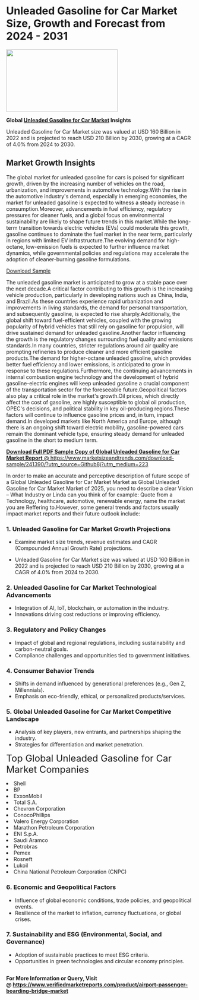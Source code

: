 <H1>Unleaded Gasoline for Car Market Size, Growth and Forecast from 2024 - 2031</H1><img class="aligncenter size-medium wp-image-584254" src="https://thirdeyenews.in/wp-content/uploads/2024/09/Global-Market-Research-300x168.jpeg" alt="" width="300" height="168" /><p><strong>Global&nbsp;<a href="https://www.marketsizeandtrends.com/download-sample/241390/?utm_source=Github8j?utm_medium=223">Unleaded Gasoline for Car Market</a> Insights</strong></p><p>Unleaded Gasoline for Car Market size was valued at USD 160 Billion in 2022 and is projected to reach USD 210 Billion by 2030, growing at a CAGR of 4.0% from 2024 to 2030.</p><p><h2>Market Growth Insights</h2> <p>The global market for unleaded gasoline for cars is poised for significant growth, driven by the increasing number of vehicles on the road, urbanization, and improvements in automotive technology.With the rise in the automotive industry's demand, especially in emerging economies, the market for unleaded gasoline is expected to witness a steady increase in consumption.Moreover, advancements in fuel efficiency, regulatory pressures for cleaner fuels, and a global focus on environmental sustainability are likely to shape future trends in this market.While the long-term transition towards electric vehicles (EVs) could moderate this growth, gasoline continues to dominate the fuel market in the near term, particularly in regions with limited EV infrastructure.The evolving demand for high-octane, low-emission fuels is expected to further influence market dynamics, while governmental policies and regulations may accelerate the adoption of cleaner-burning gasoline formulations.</p> <p><a href="#">Download Sample</a></p> <p>The unleaded gasoline market is anticipated to grow at a stable pace over the next decade.A critical factor contributing to this growth is the increasing vehicle production, particularly in developing nations such as China, India, and Brazil.As these countries experience rapid urbanization and improvements in living standards, the demand for personal transportation, and subsequently gasoline, is expected to rise sharply.Additionally, the global shift toward fuel-efficient vehicles, coupled with the growing popularity of hybrid vehicles that still rely on gasoline for propulsion, will drive sustained demand for unleaded gasoline.Another factor influencing the growth is the regulatory changes surrounding fuel quality and emissions standards.In many countries, stricter regulations around air quality are prompting refineries to produce cleaner and more efficient gasoline products.The demand for higher-octane unleaded gasoline, which provides better fuel efficiency and lower emissions, is anticipated to grow in response to these regulations.Furthermore, the continuing advancements in internal combustion engine technology and the development of hybrid gasoline-electric engines will keep unleaded gasoline a crucial component of the transportation sector for the foreseeable future.Geopolitical factors also play a critical role in the market's growth.Oil prices, which directly affect the cost of gasoline, are highly susceptible to global oil production, OPEC's decisions, and political stability in key oil-producing regions.These factors will continue to influence gasoline prices and, in turn, impact demand.In developed markets like North America and Europe, although there is an ongoing shift toward electric mobility, gasoline-powered cars remain the dominant vehicle type, ensuring steady demand for unleaded gasoline in the short to medium term.</p> <p><a href="#"></p><p><span class=""><strong>Download Full PDF Sample Copy of Global Unleaded Gasoline for Car Market Report</strong> @ <a href="https://www.marketsizeandtrends.com/download-sample/241390/?utm_source=Github8j?utm_medium=223" target="_blank">https://www.marketsizeandtrends.com/download-sample/241390/?utm_source=Github8j?utm_medium=223</a></span></p><p>In order to make an accurate and perceptive description of future scope of a Global&nbsp;Unleaded Gasoline for Car Market Market as Global&nbsp;Unleaded Gasoline for Car Market Market of 2025, you need to describe a clear Vision &ndash; What Industry or Linda can you think of for example: Quote from a Technology, healthcare, automotive, renewable energy, name the market you are Reffering to.However, some general trends and factors usually impact market reports and their future outlook include:</p><h3>1.&nbsp;<strong>Unleaded Gasoline for Car Market Growth Projections</strong></h3><ul><li>Examine market size trends, revenue estimates and CAGR (Compounded Annual Growth Rate) projections.</li><li><p>Unleaded Gasoline for Car Market size was valued at USD 160 Billion in 2022 and is projected to reach USD 210 Billion by 2030, growing at a CAGR of 4.0% from 2024 to 2030.</p></li></ul><h3>2.&nbsp;<strong>Unleaded Gasoline for Car Market Technological Advancements</strong></h3><ul><li>Integration of AI, IoT, blockchain, or automation in the industry.</li><li>Innovations driving cost reductions or improving efficiency.</li></ul><h3>3.&nbsp;<strong>Regulatory and Policy Changes</strong></h3><ul><li>Impact of global and regional regulations, including sustainability and carbon-neutral goals.</li><li>Compliance challenges and opportunities tied to government initiatives.</li></ul><h3>4.&nbsp;<strong>Consumer Behavior Trends</strong></h3><ul><li>Shifts in demand influenced by generational preferences (e.g., Gen Z, Millennials).</li><li>Emphasis on eco-friendly, ethical, or personalized products/services.</li></ul><h3>5.&nbsp;<strong>Global Unleaded Gasoline for Car Market Competitive Landscape</strong></h3><ul><li>Analysis of key players, new entrants, and partnerships shaping the industry.</li><li>Strategies for differentiation and market penetration.</li></ul><p data-pm-slice="1 1 []"><span style="color: inherit; font-family: inherit; font-size: 25px;">Top Global Unleaded Gasoline for Car Market Companies</span></p><div class="" data-test-id=""><p><li>Shell</li><li> BP</li><li> ExxonMobil</li><li> Total S.A.</li><li> Chevron Corporation</li><li> ConocoPhillips</li><li> Valero Energy Corporation</li><li> Marathon Petroleum Corporation</li><li> ENI S.p.A.</li><li> Saudi Aramco</li><li> Petrobras</li><li> Pemex</li><li> Rosneft</li><li> Lukoil</li><li> China National Petroleum Corporation (CNPC)</li></p></div><h3>6.&nbsp;<strong>Economic and Geopolitical Factors</strong></h3><ul><li>Influence of global economic conditions, trade policies, and geopolitical events.</li><li>Resilience of the market to inflation, currency fluctuations, or global crises.</li></ul><h3>7.&nbsp;<strong>Sustainability and ESG (Environmental, Social, and Governance)</strong></h3><ul><li>Adoption of sustainable practices to meet ESG criteria.</li><li>Opportunities in green technologies and circular economy principles.</li></ul><h2><strong style="font-size: 14px;">For More Information or Query, Visit @&nbsp;</strong><a style="background-color: #ffffff; font-size: 14px;" href="https://www.marketsizeandtrends.com/report/unleaded-gasoline-for-car-market/" target="_blank">https://www.verifiedmarketreports.com/product/airport-passenger-boarding-bridge-market</a></h2>